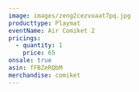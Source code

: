 ```yaml
---
image: images/zeng2cezvoaat7pq.jpg
producttype: Playmat
eventName: Air Comiket 2
pricings:
  - quantity: 1
    price: 65
onsale: true
asin: fFBZeRQbM
merchandise: comiket
---
```

